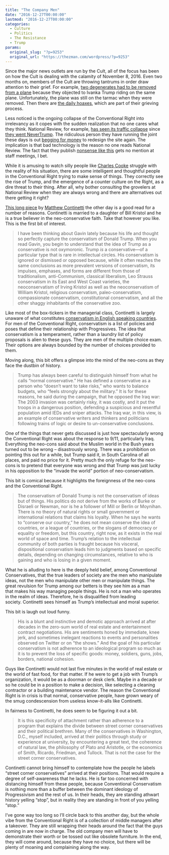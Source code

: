 ```yaml
---
title: "The Company Men"
date: "2016-12-27T00:00:00"
lastmod: "2016-12-27T00:00:00"
categories:
  - Culture
  - Politics
  - The Resistance
  - Trump
params:
  original_slug: "?p=9253"
  original_url: "https://thezman.com/wordpress/?p=9253"
---
```


Since the major news outlets are run by the Cult, all of the focus has
been on how the Cult is dealing with the calamity of November 8, 2016.
Even two months on, members of the Cult are throwing tantrums in order
draw attention to their grief. For example, <a
href="https://theconservativetreehouse.com/2016/12/22/two-gay-moonbats-target-ivanka-trump-on-jetblue-flight/"
target="_blank">two degenerates had to be removed from a plane</a>
because they objected to Ivanka Trump riding on the same plane.
Unfortunately, the plane was still on the tarmac when they were removed.
Then there are <a
href="http://www.unz.com/isteve/how-many-fake-news-hate-hoaxes-were-exposed-today-alone/"
target="_blank">the daily hoaxes</a>, which are part of their grieving
process.

Less noticed is the ongoing collapse of the Conventional Right into
irrelevancy as it copes with the sudden realization that no one cares
what they think. National Review, for example,
<a href="http://www.alexa.com/siteinfo/nationalreview.com"
target="_blank">has seen its traffic collapse</a> since
<a href="https://twitter.com/TheRealZBlog/status/797037036943396864"
target="_blank">they went NeverTrump</a>. The ridiculous person they
have running the joint these days is out <a
href="http://www.nationalreview.com/article/443184/national-review-fundraising-website-rebuild-editors-update"
target="_blank">begging for money</a> to redesign the site again. The
implication is that bad technology is the reason no one reads National
Review. The fact that they publish <a
href="http://www.nationalreview.com/article/443153/transgender-bathrooms-conservative-defense-transgender-rights"
target="_blank">nonsense like this</a> gets no mention at staff
meetings, I bet.

While it is amusing to watch silly people like <a
href="http://cdn.thefederalist.com/wp-content/uploads/2015/03/n_mj_cooke_130412-998x748.jpg"
target="_blank">Charles Cooke</a> struggle with the reality of his
situation, there are some intelligent and thoughtful people in the
Conventional Right trying to make sense of things. They correctly see
the rise of Trump, and the emergence of a counter culture on the Right,
as a dire threat to their thing. After all, why bother consulting the
grovelers at National Review when they are always wrong and there are
alternatives out there getting it right?

<a
href="http://freebeacon.com/columns/return-street-corner-conservatism/"
target="_blank">This long piece</a>
by <a href="https://en.wikipedia.org/wiki/Matthew_Continetti"
target="_blank">Matthew Continetti</a> the other day is a good read for
a number of reasons. Continetti is married to a daughter of Bill Kristol
and he is a true believer in the neo-conservative faith. Take that
however you like. This is the first bit of interest.

> I have been thinking about Gavin lately because his life and thought
> so perfectly capture the conservatism of Donald Trump. When you read
> Gavin, you begin to understand that the idea of Trump as a
> conservative is not oxymoronic. Trump *is* a conservative—of a
> particular type that is rare in intellectual circles. His conservatism
> is ignored or dismissed or opposed because, while it often reaches the
> same conclusions as more prevalent versions of conservatism, its
> impulses, emphases, and forms are different from those of
> traditionalism, anti-Communism, classical liberalism, Leo Strauss
> conservatism in its East and West Coast varieties, the neoconservatism
> of Irving Kristol as well as the neoconservatism of William Kristol,
> religious conservatism, paleo-conservatism, compassionate
> conservatism, constitutional conservatism, and all the other shaggy
> inhabitants of the conservative zoo.

Like most of the box-tickers in the managerial class, Continetti is
largely unaware of what constitutes <a
href="http://www.kirkcenter.org/index.php/detail/ten-conservative-principles/"
target="_blank">conservatism in English speaking countries</a>. For men
of the Conventional Right, conservatism is a list of policies and poses
that define their relationship with Progressives. The idea that
conservatism is a temperament, rather than a laundry list of policy
proposals is alien to these guys. They are men of the multiple choice
exam. Their options are always bounded by the number of choices provided
to them.

Moving along, this bit offers a glimpse into the mind of the neo-cons as
they face the dustbin of history.

> Trump has always been careful to distinguish himself from what he
> calls “normal conservative.” He has defined a conservative as a person
> who “doesn’t want to take risks,” who wants to balance budgets, who
> “feels strongly about the military.” It is for these reasons, he said
> during the campaign, that he opposed the Iraq war: The 2003 invasion
> was certainly risky, it was costly, and it put the troops in a
> dangerous position, defending a suspicious and resentful population
> amid IEDs and sniper attacks. The Iraq war, in this view, is an
> example of conservative writers and thinkers and politicians following
> trains of logic or desire to un-conservative conclusions.

One of the things that never gets discussed is just how spectacularly
wrong the Conventional Right was about the response to 9/11,
particularly Iraq. Everything the neo-cons said about the Muslim world
in the Bush years turned out to be wrong – disastrously wrong. There was
a prohibition on pointing this out for a while, but Trump said it, in
South Carolina of all places, and paid no price for it. Pretty much the
only refuge for the neo-cons is to pretend that everyone was wrong and
that Trump was just lucky in his opposition to the “invade the world”
portion of neo-conservatism.

This bit is comical because it highlights the foreignness of the
neo-cons and the Conventional Right.

> The conservatism of Donald Trump is not the conservatism of ideas but
> of things. His politics do not derive from the works of Burke or
> Disraeli or Newman, nor is he a follower of Mill or Berlin or
> Moynihan. There is no theory of natural rights or small government or
> international relations that claims his loyalty. When he says he wants
> to “conserve our country,” he does not mean conserve the idea of
> countries, or a league of countries, or the slogans of democracy or
> equality or freedom, but this country, right now, as it exists in the
> real world of space and time. Trump’s relation to the intellectual
> community of both parties is fraught because his visceral,
> dispositional conservatism leads him to judgments based on specific
> details, depending on changing circumstances, relative to who is
> gaining and who is losing in a given moment.

What he is alluding to here is the deeply held belief, among
Conventional Conservatives, that the true leaders of society are the men
who manipulate ideas, not the men who manipulate other men or manipulate
things. The great revulsion for Trump among our betters is they see him
as a man that makes his way managing people things. He is not a man who
operates in the realm of ideas. Therefore, he is disqualified from
leading society. Continetti sees himself as Trump’s intellectual and
moral superior.

This bit is laugh out loud funny.

> His is a blunt and instinctive and demotic approach arrived at after
> decades in the zero-sum world of real estate and entertainment
> contract negotiations. His are sentiments honed by immediate, knee
> jerk, and sometimes inelegant reactions to events and personalities
> observed on Twitter or on “the shows.” And the goal of his particular
> conservatism is not adherence to an ideological program so much as it
> is to prevent the loss of specific goods: money, soldiers, guns, jobs,
> borders, national cohesion.

Guys like Continetti would not last five minutes in the world of real
estate or the world of fast food, for that matter. If he were to get a
job with Trump’s organization, it would be as a doorman or desk clerk.
Maybe in a decade or so he could be in a position to make a decision,
like selecting a cleaning contractor or a building maintenance vendor.
The reason the Conventional Right is in crisis is that normal,
conservative people, have grown weary of the smug condescension from
useless know-it-alls like Continetti.

In fairness to Continetti, he does seem to be figuring it out a bit.

> It is this specificity of attachment rather than adherence to a
> program that explains the divide between street corner conservatives
> and their political brethren. Many of the conservatives in Washington,
> D.C., myself included, arrived at their politics through study or
> experience at university, by encountering a great text, the coherence
> of natural law, the philosophy of Plato and Aristotle, or the
> economics of Smith, Ricardo, Friedman, and Tullock. That is not the
> case for the street corner conservatives.

Continetti cannot bring himself to contemplate how the people he labels
“street corner conservatives” arrived at their positions. That would
require a degree of self-awareness that he lacks. He is far too
concerned with distancing himself from these people, because
Conventional Conservatism is nothing more than a buffer between the
dominant ideology of Progressivism and the rest of us. In their heads,
they are standing athwart history yelling “stop”, but in reality they
are standing in front of you yelling “stop.”

I’ve gone way too long so I’ll circle back to this another day, but the
whole vibe from the Conventional Right is of a collection of middle
managers after a takeover. They are still wrapping their heads around
the fact that the guys coming in are now in charge. The old company men
will have to demonstrate their worth or be tossed out like obsolete
furniture. In the end, they will come around, because they have no
choice, but there will be plenty of moaning and complaining along the
way.
